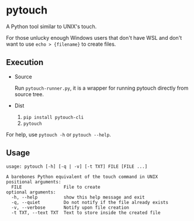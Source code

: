 # pytouch
A Python tool similar to UNIX's touch.

For those unlucky enough Windows users that don't have WSL and don't want to use `echo > {filename}` to create files.

## Execution
- Source
  
  Run `pytouch-runner.py`, it is a wrapper for running pytouch directly from source tree.

- Dist
  1. `pip install pytouch-cli`
  2. `pytouch`

For help, use `pytouch -h` or `pytouch --help`.

## Usage
```
usage: pytouch [-h] [-q | -v] [-t TXT] FILE [FILE ...]

A barebones Python equivalent of the touch command in UNIX
positional arguments:
  FILE                File to create
optional arguments:
  -h, --help          show this help message and exit
  -q, --quiet         Do not notify if the file already exists
  -v, --verbose       Notify upon file creation
  -t TXT, --text TXT  Text to store inside the created file
```
